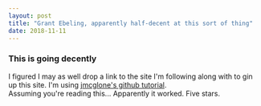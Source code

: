 ```yaml
---
layout: post
title: "Grant Ebeling, apparently half-decent at this sort of thing"
date: 2018-11-11
---
```


### This is going decently  
I figured I may as well drop a link to the site I'm following along with to gin up this site. I'm using  <a href="http://jmcglone.com/guides/github-pages/">jmcglone's github tutorial</a>.  
Assuming you're reading this... Apparently it worked. Five stars.